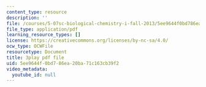```yaml
---
content_type: resource
description: ''
file: /courses/5-07sc-biological-chemistry-i-fall-2013/5ee9644f0bd786ea20ba71c163cb39f2_jHrd43uWD-E.pdf
file_type: application/pdf
learning_resource_types: []
license: https://creativecommons.org/licenses/by-nc-sa/4.0/
ocw_type: OCWFile
resourcetype: Document
title: 3play pdf file
uid: 5ee9644f-0bd7-86ea-20ba-71c163cb39f2
video_metadata:
  youtube_id: null
---
```

